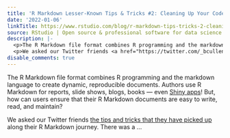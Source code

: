 ```yaml
---
title: 'R Markdown Lesser-Known Tips & Tricks #2: Cleaning Up Your Code'
date: '2022-01-06'
linkTitle: https://www.rstudio.com/blog/r-markdown-tips-tricks-2-cleaning-up-your-code/
source: RStudio | Open source & professional software for data science teams on RStudio
description: |-
  <p>The R Markdown file format combines R programming and the markdown language to create dynamic, reproducible documents. Authors use R Markdown for reports, slide shows, blogs, books &mdash; even <a href="https://bookdown.org/yihui/rmarkdown/shiny-start.html" target = "_blank">Shiny apps</a>! But, how can users ensure that their R Markdown documents are easy to write, read, and maintain?</p>
  <p>We asked our Twitter friends <a href="https://twitter.com/_bcullen/status/1333878752741191680" target = "_blank">the tips and tricks that they have picked up</a> along their R Markdown journey. There was a ...
disable_comments: true
---
```

<p>The R Markdown file format combines R programming and the markdown language to create dynamic, reproducible documents. Authors use R Markdown for reports, slide shows, blogs, books &mdash; even <a href="https://bookdown.org/yihui/rmarkdown/shiny-start.html" target = "_blank">Shiny apps</a>! But, how can users ensure that their R Markdown documents are easy to write, read, and maintain?</p>
<p>We asked our Twitter friends <a href="https://twitter.com/_bcullen/status/1333878752741191680" target = "_blank">the tips and tricks that they have picked up</a> along their R Markdown journey. There was a ...